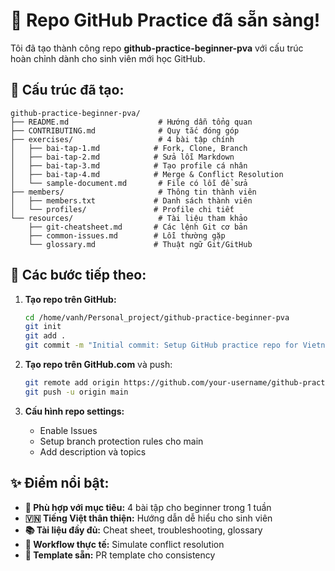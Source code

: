 # 🎉 Repo GitHub Practice đã sẵn sàng!

Tôi đã tạo thành công repo **github-practice-beginner-pva** với cấu trúc hoàn chỉnh dành cho sinh viên mới học GitHub. 

## 📁 Cấu trúc đã tạo:

```
github-practice-beginner-pva/
├── README.md                    # Hướng dẫn tổng quan
├── CONTRIBUTING.md              # Quy tắc đóng góp
├── exercises/                   # 4 bài tập chính
│   ├── bai-tap-1.md            # Fork, Clone, Branch
│   ├── bai-tap-2.md            # Sửa lỗi Markdown
│   ├── bai-tap-3.md            # Tạo profile cá nhân
│   ├── bai-tap-4.md            # Merge & Conflict Resolution
│   └── sample-document.md       # File có lỗi để sửa
├── members/                     # Thông tin thành viên
│   ├── members.txt             # Danh sách thành viên
│   └── profiles/               # Profile chi tiết
└── resources/                   # Tài liệu tham khảo
    ├── git-cheatsheet.md       # Các lệnh Git cơ bản
    ├── common-issues.md        # Lỗi thường gặp
    └── glossary.md             # Thuật ngữ Git/GitHub
```

## 🚀 Các bước tiếp theo:

1. **Tạo repo trên GitHub:**
   ```bash
   cd /home/vanh/Personal_project/github-practice-beginner-pva
   git init
   git add .
   git commit -m "Initial commit: Setup GitHub practice repo for Vietnamese students"
   ```

2. **Tạo repo trên GitHub.com** và push:
   ```bash
   git remote add origin https://github.com/your-username/github-practice-beginner.git
   git push -u origin main
   ```

3. **Cấu hình repo settings:**
   - Enable Issues
   - Setup branch protection rules cho main
   - Add description và topics

## ✨ Điểm nổi bật:

- **🎯 Phù hợp với mục tiêu:** 4 bài tập cho beginner trong 1 tuần
- **🇻🇳 Tiếng Việt thân thiện:** Hướng dẫn dễ hiểu cho sinh viên
- **📚 Tài liệu đầy đủ:** Cheat sheet, troubleshooting, glossary
- **🔄 Workflow thực tế:** Simulate conflict resolution
- **🎨 Template sẵn:** PR template cho consistency

